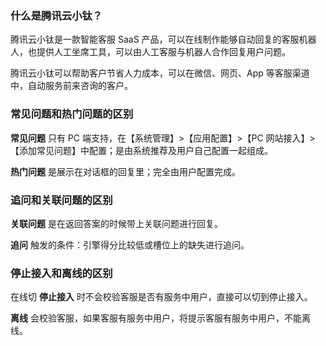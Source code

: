### 什么是腾讯云小钛？
腾讯云小钛是一款智能客服 SaaS 产品，可以在线制作能够自动回复的客服机器人，也提供人工坐席工具，可以由人工客服与机器人合作回复用户问题。

腾讯云小钛可以帮助客户节省人力成本，可以在微信、网页、App 等客服渠道中，自动服务前来咨询的客户。


### 常见问题和热门问题的区别
**常见问题** 只有 PC 端支持，在【系统管理】>【应用配置】>【PC 网站接入】>【添加常见问题】中配置；是由系统推荐及用户自己配置一起组成。

**热门问题** 是展示在对话框的回复里；完全由用户配置完成。

### 追问和关联问题的区别
**关联问题** 是在返回答案的时候带上关联问题进行回复。

**追问** 触发的条件：引擎得分比较低或槽位上的缺失进行追问。

### 停止接入和离线的区别
在线切 **停止接入** 时不会校验客服是否有服务中用户，直接可以切到停止接入。

**离线** 会校验客服，如果客服有服务中用户，将提示客服有服务中用户，不能离线。



